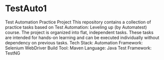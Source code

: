 # TestAuto1
Test Automation Practice Project
This repository contains a collection of practice tasks based on Test Automation: Leveling up (by Automatest) course.
The project is organized into flat, independent tasks. These tasks are intended for hands-on learning and can be executed individually without dependency on previous tasks.
Tech Stack:
Automation Framework: Selenium WebDriver 
Build Tool: Maven 
Language: Java
Test Framework: TestNG
